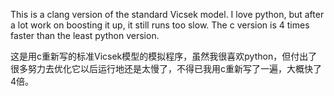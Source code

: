 This is a clang version of the standard Vicsek model. I love python, but after a lot work on boosting it up, it still runs too slow. The c version is 4 times faster than the least python version. 

这是用c重新写的标准Vicsek模型的模拟程序，虽然我很喜欢python，但付出了很多努力去优化它以后运行地还是太慢了，不得已我用c重新写了一遍，大概快了4倍。
